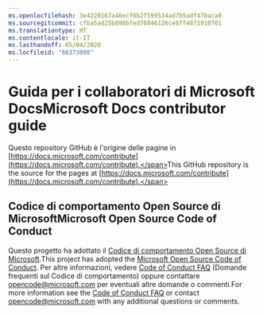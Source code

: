 ```yaml
---
ms.openlocfilehash: 3e4220167a46ecf6b2f599534ad7b5adf47baca0
ms.sourcegitcommit: cfba5ad25b898bfed76046126ce8ff4871910701
ms.translationtype: HT
ms.contentlocale: it-IT
ms.lasthandoff: 05/04/2020
ms.locfileid: "66373098"
---
```

# <a name="microsoft-docs-contributor-guide"></a><span data-ttu-id="e5d37-101">Guida per i collaboratori di Microsoft Docs</span><span class="sxs-lookup"><span data-stu-id="e5d37-101">Microsoft Docs contributor guide</span></span>

<span data-ttu-id="e5d37-102">Questo repository GitHub è l'origine delle pagine in [https://docs.microsoft.com/contribute](https://docs.microsoft.com/contribute).</span><span class="sxs-lookup"><span data-stu-id="e5d37-102">This GitHub repository is the source for the pages at [https://docs.microsoft.com/contribute](https://docs.microsoft.com/contribute).</span></span> 

## <a name="microsoft-open-source-code-of-conduct"></a><span data-ttu-id="e5d37-103">Codice di comportamento Open Source di Microsoft</span><span class="sxs-lookup"><span data-stu-id="e5d37-103">Microsoft Open Source Code of Conduct</span></span>

<span data-ttu-id="e5d37-104">Questo progetto ha adottato il [Codice di comportamento Open Source di Microsoft](https://opensource.microsoft.com/codeofconduct/).</span><span class="sxs-lookup"><span data-stu-id="e5d37-104">This project has adopted the [Microsoft Open Source Code of Conduct](https://opensource.microsoft.com/codeofconduct/).</span></span>
<span data-ttu-id="e5d37-105">Per altre informazioni, vedere [Code of Conduct FAQ](https://opensource.microsoft.com/codeofconduct/faq/) (Domande frequenti sul Codice di comportamento) oppure contattare [opencode@microsoft.com](mailto:opencode@microsoft.com) per eventuali altre domande o commenti.</span><span class="sxs-lookup"><span data-stu-id="e5d37-105">For more information see the [Code of Conduct FAQ](https://opensource.microsoft.com/codeofconduct/faq/) or contact [opencode@microsoft.com](mailto:opencode@microsoft.com) with any additional questions or comments.</span></span>
